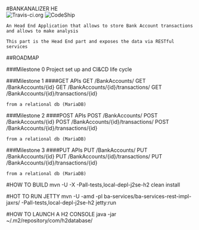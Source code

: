 #BANKANALIZER HE     
![Travis-ci.org](https://travis-ci.org/marcomaccio/bankanalyzer-he.svg?branch=master)
![CodeShip](https://codeship.com/projects/319f4a40-6f58-0133-4513-7ae947dfb2ee/status?branch=master)


	An Head End Application that allows to store Bank Account transactions and allows to make analysis

	This part is the Head End part and exposes the data via RESTful services

##ROADMAP

###Milestone 0 
Project set up and CI&CD life cycle

###Milestone 1 
####GET APIs
	GET /BankAccounts/
	GET /BankAccounts/{id}
	GET /BankAccounts/{id}/transactions/
	GET /BankAccounts/{id}/transactions/{id}

	from a relational db (MariaDB)

###Milestone 2 
####POST APIs
	POST /BankAccounts/
	POST /BankAccounts/{id}
	POST /BankAccounts/{id}/transactions/
	POST /BankAccounts/{id}/transactions/{id}

	from a relational db (MariaDB)

###Milestone 3 
####PUT APIs
	PUT /BankAccounts/
	PUT /BankAccounts/{id}
	PUT /BankAccounts/{id}/transactions/
	PUT /BankAccounts/{id}/transactions/{id}	

	from a relational db (MariaDB)
	
	
#HOW TO BUILD
mvn -U -X -Pall-tests,local-depl-j2se-h2 clean install

#HOT TO RUN JETTY
mvn -U -amd -pl ba-services/ba-services-rest-impl-jaxrs/ -Pall-tests,local-depl-j2se-h2 jetty:run
	
#HOW TO LAUNCH A H2 CONSOLE
java -jar ~/.m2/repository/com/h2database/